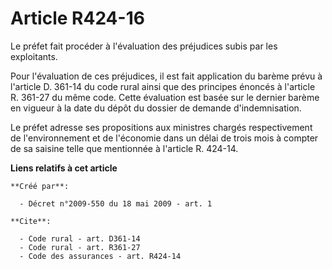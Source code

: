 # Article R424-16

Le préfet fait procéder à l'évaluation des préjudices subis par les exploitants. 

Pour l'évaluation de ces préjudices, il est fait application du barème prévu à l'article D. 361-14 du code rural ainsi que
des principes énoncés à l'article R. 361-27 du même code. Cette évaluation est basée sur le dernier barème en vigueur à la
date du dépôt du dossier de demande d'indemnisation. 

Le préfet adresse ses propositions aux ministres chargés respectivement de l'environnement et de l'économie dans un délai de
trois mois à compter de sa saisine telle que mentionnée à l'article R. 424-14.

**Liens relatifs à cet article**

	**Créé par**:

	  - Décret n°2009-550 du 18 mai 2009 - art. 1

	**Cite**:

	  - Code rural - art. D361-14
	  - Code rural - art. R361-27
	  - Code des assurances - art. R424-14
